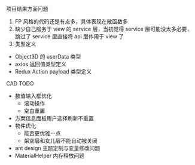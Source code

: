 项目结果方面问题
1. FP 风格的代码还是有点多，具体表现在散函数多
2. 缺少自己服务于 view 的 service 层，当初觉得 service 层可能没太多必要，跳过了 service 层直接将 api 层作用于 view 了
3. 类型定义
  * Object3D 的 userData 类型
  * axios 返回值类型定义
  * Redux Action payload 类型定义

CAD TODO
* 数值输入框优化
  * 滚动操作
  * 空白重置
* 方案信息面板用户选择刷新不重置
* 物件优化
  * 能否更优雅一点
  * 架空层和女儿层不能自动被关闭
* ant design 主题定制与变量修改问题
* MaterialHelper 内存释放问题